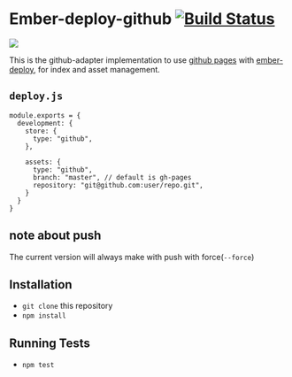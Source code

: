 # Ember-deploy-github [![Build Status](https://travis-ci.org/dukex/ember-deploy-github.svg)](https://travis-ci.org/dukex/ember-deploy-github)

[![](https://ember-cli-deploy.github.io/ember-cli-deploy-version-badges/plugins/ember-deploy-github.svg)](http://ember-cli-deploy.github.io/ember-cli-deploy-version-badges/)

This is the github-adapter implementation to use [github pages](https://pages.github.com/) with
[ember-deploy](https://github.com/levelbossmike/ember-deploy), for index and asset management.


## `deploy.js`

```
module.exports = {
  development: {
    store: {
      type: "github",
    },

    assets: {
      type: "github",
      branch: "master", // default is gh-pages
      repository: "git@github.com:user/repo.git",
    }
  }
}
```

## note about push

The current version will always make with push with force(```--force```)


## Installation

* `git clone` this repository
* `npm install`

## Running Tests

* `npm test`
